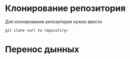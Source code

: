 # Клонирование репозитория 

Для клонирования репозитория нужно ввести
```
git clone <url to repositiry>
```
# Перенос дынных

